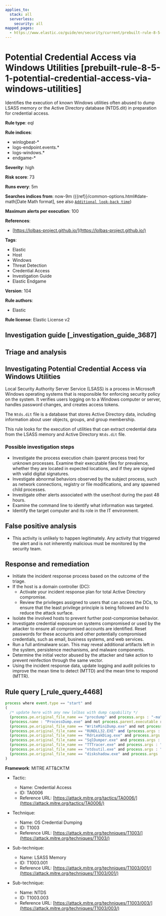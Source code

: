 ```yaml
---
applies_to:
  stack: all
  serverless:
    security: all
mapped_pages:
  - https://www.elastic.co/guide/en/security/current/prebuilt-rule-8-5-1-potential-credential-access-via-windows-utilities.html
---
```


# Potential Credential Access via Windows Utilities [prebuilt-rule-8-5-1-potential-credential-access-via-windows-utilities]

Identifies the execution of known Windows utilities often abused to dump LSASS memory or the Active Directory database (NTDS.dit) in preparation for credential access.

**Rule type**: eql

**Rule indices**:

* winlogbeat-*
* logs-endpoint.events.*
* logs-windows.*
* endgame-*

**Severity**: high

**Risk score**: 73

**Runs every**: 5m

**Searches indices from**: now-9m ({{ref}}/common-options.html#date-math[Date Math format], see also [`Additional look-back time`](docs-content://solutions/security/detect-and-alert/create-detection-rule.md#rule-schedule))

**Maximum alerts per execution**: 100

**References**:

* [https://lolbas-project.github.io/](https://lolbas-project.github.io/)

**Tags**:

* Elastic
* Host
* Windows
* Threat Detection
* Credential Access
* Investigation Guide
* Elastic Endgame

**Version**: 104

**Rule authors**:

* Elastic

**Rule license**: Elastic License v2

## Investigation guide [_investigation_guide_3687]

## Triage and analysis

## Investigating Potential Credential Access via Windows Utilities

Local Security Authority Server Service (LSASS) is a process in Microsoft Windows operating systems that is responsible for enforcing security policy on the system. It verifies users logging on to a Windows computer or server, handles password changes, and creates access tokens.

The `Ntds.dit` file is a database that stores Active Directory data, including information about user objects, groups, and group membership.

This rule looks for the execution of utilities that can extract credential data from the LSASS memory and Active Directory `Ntds.dit` file.

### Possible investigation steps

- Investigate the process execution chain (parent process tree) for unknown processes. Examine their executable files for prevalence, whether they are located in expected locations, and if they are signed with valid digital signatures.
- Investigate abnormal behaviors observed by the subject process, such as network connections, registry or file modifications, and any spawned child processes.
- Investigate other alerts associated with the user/host during the past 48 hours.
- Examine the command line to identify what information was targeted.
- Identify the target computer and its role in the IT environment.

## False positive analysis

- This activity is unlikely to happen legitimately. Any activity that triggered the alert and is not inherently malicious must be monitored by the security team.

## Response and remediation

- Initiate the incident response process based on the outcome of the triage.
- If the host is a domain controller (DC):
  - Activate your incident response plan for total Active Directory compromise.
  - Review the privileges assigned to users that can access the DCs, to ensure that the least privilege principle is being followed and to reduce the attack surface.
- Isolate the involved hosts to prevent further post-compromise behavior.
- Investigate credential exposure on systems compromised or used by the attacker to ensure all compromised accounts are identified. Reset passwords for these accounts and other potentially compromised credentials, such as email, business systems, and web services.
- Run a full antimalware scan. This may reveal additional artifacts left in the system, persistence mechanisms, and malware components.
- Determine the initial vector abused by the attacker and take action to prevent reinfection through the same vector.
- Using the incident response data, update logging and audit policies to improve the mean time to detect (MTTD) and the mean time to respond (MTTR).

## Rule query [_rule_query_4468]

```js
process where event.type == "start" and
(
  /* update here with any new lolbas with dump capability */
  (process.pe.original_file_name == "procdump" and process.args : "-ma") or
  (process.name : "ProcessDump.exe" and not process.parent.executable regex~ """C:\\Program Files( \  (x86\))?\\Cisco Systems\\.*""") or
  (process.pe.original_file_name == "WriteMiniDump.exe" and not process.parent.executable regex~  """C:\\Program Files( \(x86\))?\\Steam\\.*""") or
  (process.pe.original_file_name == "RUNDLL32.EXE" and (process.args : "MiniDump*" or process.  command_line : "*comsvcs.dll*#24*")) or
  (process.pe.original_file_name == "RdrLeakDiag.exe" and process.args : "/fullmemdmp") or
  (process.pe.original_file_name == "SqlDumper.exe" and process.args : "0x01100*") or
  (process.pe.original_file_name == "TTTracer.exe" and process.args : "-dumpFull" and process.args  : "-attach") or
  (process.pe.original_file_name == "ntdsutil.exe" and process.args : "create*full*") or
  (process.pe.original_file_name == "diskshadow.exe" and process.args : "/s")
)
```

**Framework**: MITRE ATT&CKTM

* Tactic:

    * Name: Credential Access
    * ID: TA0006
    * Reference URL: [https://attack.mitre.org/tactics/TA0006/](https://attack.mitre.org/tactics/TA0006/)

* Technique:

    * Name: OS Credential Dumping
    * ID: T1003
    * Reference URL: [https://attack.mitre.org/techniques/T1003/](https://attack.mitre.org/techniques/T1003/)

* Sub-technique:

    * Name: LSASS Memory
    * ID: T1003.001
    * Reference URL: [https://attack.mitre.org/techniques/T1003/001/](https://attack.mitre.org/techniques/T1003/001/)

* Sub-technique:

    * Name: NTDS
    * ID: T1003.003
    * Reference URL: [https://attack.mitre.org/techniques/T1003/003/](https://attack.mitre.org/techniques/T1003/003/)



